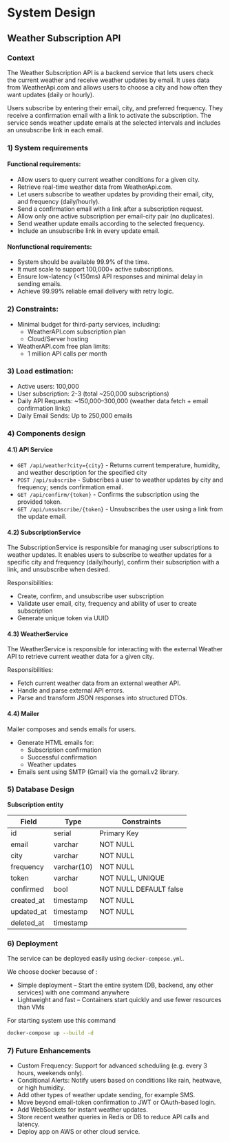 # System Design  
## Weather Subscription API  

### Context 

The Weather Subscription API is a backend service that lets users check the current weather and receive weather updates by email. It uses data from WeatherApi.com and allows users to choose a city and how often they want updates (daily or hourly).

Users subscribe by entering their email, city, and preferred frequency. They receive a confirmation email with a link to activate the subscription. The service sends weather update emails at the selected intervals and includes an unsubscribe link in each email.

### 1) System requirements  

#### Functional requirements:  

- Allow users to query current weather conditions for a given city.  
- Retrieve real-time weather data from WeatherApi.com.  
- Let users subscribe to weather updates by providing their email, city, and frequency (daily/hourly).  
- Send a confirmation email with a link after a subscription request.  
- Allow only one active subscription per email-city pair (no duplicates).  
- Send weather update emails according to the selected frequency.  
- Include an unsubscribe link in every update email.  

#### Nonfunctional requirements:  

- System should be available 99.9% of the time.  
- It must scale to support 100,000+ active subscriptions.  
- Ensure low-latency (<150ms) API responses and minimal delay in sending emails.  
- Achieve 99.99% reliable email delivery with retry logic.  

### 2) Constraints:  

- Minimal budget for third-party services, including:  
  - WeatherAPI.com subscription plan  
  - Cloud/Server hosting  
- WeatherAPI.com free plan limits:  
  - 1 million API calls per month  

### 3) Load estimation:  

- Active users: 100,000  
- User subscription: 2-3 (total ~250,000 subscriptions)  
- Daily API Requests: ~150,000–300,000 (weather data fetch + email confirmation links)  
- Daily Email Sends: Up to 250,000 emails  

### 4) Components design  

#### 4.1) API Service  

- `GET /api/weather?city={city}` - Returns current temperature, humidity, and weather description for the specified city  
- `POST /api/subscribe` - Subscribes a user to weather updates by city and frequency; sends confirmation email.  
- `GET /api/confirm/{token}` - Confirms the subscription using the provided token.  
- `GET /api/unsubscribe/{token}` - Unsubscribes the user using a link from the update email.  

#### 4.2) SubscriptionService  

The SubscriptionService is responsible for managing user subscriptions to weather updates. It enables users to subscribe to weather updates for a specific city and frequency (daily/hourly), confirm their subscription with a link, and unsubscribe when desired.  

Responsibilities:  

- Create, confirm, and unsubscribe user subscription  
- Validate user email, city, frequency and ability of user to create subscription  
- Generate unique token via UUID  

#### 4.3) WeatherService  

The WeatherService is responsible for interacting with the external Weather API to retrieve current weather data for a given city.  

Responsibilities:  

- Fetch current weather data from an external weather API.  
- Handle and parse external API errors.  
- Parse and transform JSON responses into structured DTOs.  

#### 4.4) Mailer  

Mailer composes and sends emails for users.  

- Generate HTML emails for:  
  - Subscription confirmation  
  - Successful confirmation  
  - Weather updates  
- Emails sent using SMTP (Gmail) via the gomail.v2 library.  

### 5) Database Design  

**Subscription entity**  

| Field      | Type       | Constraints             |
|------------|------------|-------------------------|
| id         | serial     | Primary Key             |
| email      | varchar    | NOT NULL                |
| city       | varchar    | NOT NULL                |
| frequency  | varchar(10)| NOT NULL                |
| token      | varchar    | NOT NULL, UNIQUE        |
| confirmed  | bool       | NOT NULL DEFAULT false  |
| created_at | timestamp  | NOT NULL                |
| updated_at | timestamp  | NOT NULL                |
| deleted_at | timestamp  |                         |

### 6) Deployment  

The service can be deployed easily using `docker-compose.yml`.  

We choose docker because of : 

- Simple deployment – Start the entire system (DB, backend, any other services) with one command anywhere
- Lightweight and fast – Containers start quickly and use fewer resources than VMs

For starting system use this command 

```bash
docker-compose up --build -d
```

### 7) Future Enhancements  

- Custom Frequency: Support for advanced scheduling (e.g. every 3 hours, weekends only).  
- Conditional Alerts: Notify users based on conditions like rain, heatwave, or high humidity.  
- Add other types of weather update sending, for example SMS.  
- Move beyond email-token confirmation to JWT or OAuth-based login.  
- Add WebSockets for instant weather updates.  
- Store recent weather queries in Redis or DB to reduce API calls and latency.  
- Deploy app on AWS or other cloud service. 